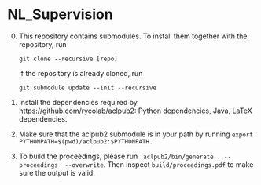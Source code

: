 # NL_Supervision

0. This repository contains submodules. To install them together with the repository, run

    `git clone --recursive [repo]`

    If the repository is already cloned, run

    `git submodule update --init --recursive`

1. Install the dependencies required by <https://github.com/rycolab/aclpub2>: Python dependencies, Java, LaTeX dependencies.

2. Make sure that the aclpub2 submodule is in your path by running
`` export PYTHONPATH=$(pwd)/aclpub2:$PYTHONPATH. ``

3. To build the proceedings, please run `` aclpub2/bin/generate . --proceedings  --overwrite``. Then inspect ``build/proceedings.pdf`` to make sure the output is valid.
